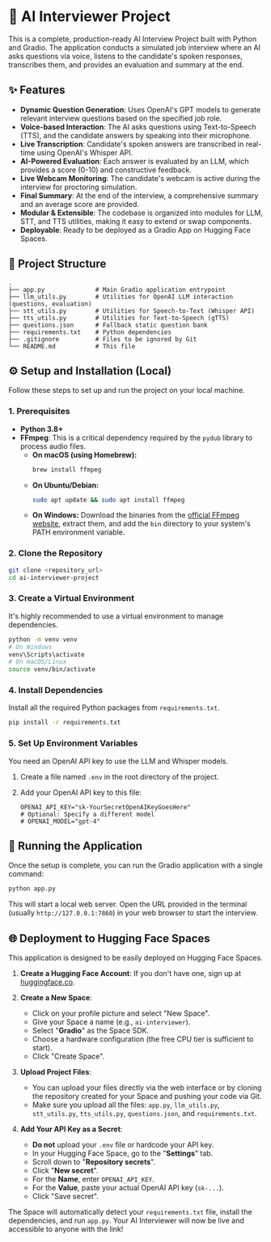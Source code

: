 # 🤖 AI Interviewer Project

This is a complete, production-ready AI Interview Project built with Python and Gradio. The application conducts a simulated job interview where an AI asks questions via voice, listens to the candidate's spoken responses, transcribes them, and provides an evaluation and summary at the end.

## ✨ Features

- **Dynamic Question Generation**: Uses OpenAI's GPT models to generate relevant interview questions based on the specified job role.
- **Voice-based Interaction**: The AI asks questions using Text-to-Speech (TTS), and the candidate answers by speaking into their microphone.
- **Live Transcription**: Candidate's spoken answers are transcribed in real-time using OpenAI's Whisper API.
- **AI-Powered Evaluation**: Each answer is evaluated by an LLM, which provides a score (0-10) and constructive feedback.
- **Live Webcam Monitoring**: The candidate's webcam is active during the interview for proctoring simulation.
- **Final Summary**: At the end of the interview, a comprehensive summary and an average score are provided.
- **Modular & Extensible**: The codebase is organized into modules for LLM, STT, and TTS utilities, making it easy to extend or swap components.
- **Deployable**: Ready to be deployed as a Gradio App on Hugging Face Spaces.

## 📂 Project Structure

```
.
├── app.py              # Main Gradio application entrypoint
├── llm_utils.py        # Utilities for OpenAI LLM interaction (questions, evaluation)
├── stt_utils.py        # Utilities for Speech-to-Text (Whisper API)
├── tts_utils.py        # Utilities for Text-to-Speech (gTTS)
├── questions.json      # Fallback static question bank
├── requirements.txt    # Python dependencies
├── .gitignore          # Files to be ignored by Git
└── README.md           # This file
```

## ⚙️ Setup and Installation (Local)

Follow these steps to set up and run the project on your local machine.

### 1. Prerequisites

- **Python 3.8+**
- **FFmpeg**: This is a critical dependency required by the `pydub` library to process audio files.
  - **On macOS (using Homebrew):**
    ```bash
    brew install ffmpeg
    ```
  - **On Ubuntu/Debian:**
    ```bash
    sudo apt update && sudo apt install ffmpeg
    ```
  - **On Windows:**
    Download the binaries from the [official FFmpeg website](https://ffmpeg.org/download.html), extract them, and add the `bin` directory to your system's PATH environment variable.

### 2. Clone the Repository

```bash
git clone <repository_url>
cd ai-interviewer-project
```

### 3. Create a Virtual Environment

It's highly recommended to use a virtual environment to manage dependencies.

```bash
python -m venv venv
# On Windows
venv\Scripts\activate
# On macOS/Linux
source venv/bin/activate
```

### 4. Install Dependencies

Install all the required Python packages from `requirements.txt`.

```bash
pip install -r requirements.txt
```

### 5. Set Up Environment Variables

You need an OpenAI API key to use the LLM and Whisper models.

1.  Create a file named `.env` in the root directory of the project.
2.  Add your OpenAI API key to this file:

    ```
    OPENAI_API_KEY="sk-YourSecretOpenAIKeyGoesHere"
    # Optional: Specify a different model
    # OPENAI_MODEL="gpt-4"
    ```

## 🚀 Running the Application

Once the setup is complete, you can run the Gradio application with a single command:

```bash
python app.py
```

This will start a local web server. Open the URL provided in the terminal (usually `http://127.0.0.1:7860`) in your web browser to start the interview.

## 🌐 Deployment to Hugging Face Spaces

This application is designed to be easily deployed on Hugging Face Spaces.

1.  **Create a Hugging Face Account**: If you don't have one, sign up at [huggingface.co](https://huggingface.co/).

2.  **Create a New Space**:
    - Click on your profile picture and select "New Space".
    - Give your Space a name (e.g., `ai-interviewer`).
    - Select "**Gradio**" as the Space SDK.
    - Choose a hardware configuration (the free CPU tier is sufficient to start).
    - Click "Create Space".

3.  **Upload Project Files**:
    - You can upload your files directly via the web interface or by cloning the repository created for your Space and pushing your code via Git.
    - Make sure you upload all the files: `app.py`, `llm_utils.py`, `stt_utils.py`, `tts_utils.py`, `questions.json`, and `requirements.txt`.

4.  **Add Your API Key as a Secret**:
    - **Do not** upload your `.env` file or hardcode your API key.
    - In your Hugging Face Space, go to the "**Settings**" tab.
    - Scroll down to "**Repository secrets**".
    - Click "**New secret**".
    - For the **Name**, enter `OPENAI_API_KEY`.
    - For the **Value**, paste your actual OpenAI API key (`sk-...`).
    - Click "Save secret".

The Space will automatically detect your `requirements.txt` file, install the dependencies, and run `app.py`. Your AI Interviewer will now be live and accessible to anyone with the link!
